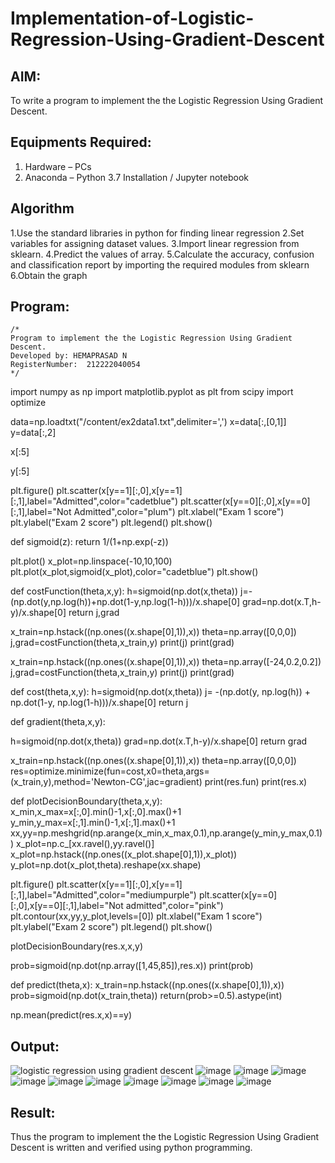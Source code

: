 # Implementation-of-Logistic-Regression-Using-Gradient-Descent

## AIM:
To write a program to implement the the Logistic Regression Using Gradient Descent.

## Equipments Required:
1. Hardware – PCs
2. Anaconda – Python 3.7 Installation / Jupyter notebook

## Algorithm
1.Use the standard libraries in python for finding linear regression
2.Set variables for assigning dataset values. 
3.Import linear regression from sklearn. 
4.Predict the values of array.
5.Calculate the accuracy, confusion and classification report by importing the required modules
from sklearn
6.Obtain the graph

## Program:
```
/*
Program to implement the the Logistic Regression Using Gradient Descent.
Developed by: HEMAPRASAD N
RegisterNumber:  212222040054
*/
```
import numpy as np
import matplotlib.pyplot as plt
from scipy import optimize

data=np.loadtxt("/content/ex2data1.txt",delimiter=',')
x=data[:,[0,1]]
y=data[:,2]

x[:5]

y[:5]

plt.figure()
plt.scatter(x[y==1][:,0],x[y==1][:,1],label="Admitted",color="cadetblue")
plt.scatter(x[y==0][:,0],x[y==0][:,1],label="Not Admitted",color="plum")
plt.xlabel("Exam 1 score")
plt.ylabel("Exam 2 score")
plt.legend()
plt.show()

def sigmoid(z):
  return 1/(1+np.exp(-z))

plt.plot()
x_plot=np.linspace(-10,10,100)
plt.plot(x_plot,sigmoid(x_plot),color="cadetblue")
plt.show()

def costFunction(theta,x,y):
  h=sigmoid(np.dot(x,theta))
  j=-(np.dot(y,np.log(h))+np.dot(1-y,np.log(1-h)))/x.shape[0]
  grad=np.dot(x.T,h-y)/x.shape[0]
  return j,grad

x_train=np.hstack((np.ones((x.shape[0],1)),x))
theta=np.array([0,0,0])
j,grad=costFunction(theta,x_train,y)
print(j)
print(grad)

x_train=np.hstack((np.ones((x.shape[0],1)),x))
theta=np.array([-24,0.2,0.2])
j,grad=costFunction(theta,x_train,y)
print(j)
print(grad)

def cost(theta,x,y):
  h=sigmoid(np.dot(x,theta))
  j= -(np.dot(y, np.log(h)) + np.dot(1-y, np.log(1-h)))/x.shape[0]
  return j


def gradient(theta,x,y):

  h=sigmoid(np.dot(x,theta))
  grad=np.dot(x.T,h-y)/x.shape[0]
  return grad


x_train=np.hstack((np.ones((x.shape[0],1)),x))
theta=np.array([0,0,0])
res=optimize.minimize(fun=cost,x0=theta,args=(x_train,y),method='Newton-CG',jac=gradient)
print(res.fun)
print(res.x)

def plotDecisionBoundary(theta,x,y):
  x_min,x_max=x[:,0].min()-1,x[:,0].max()+1
  y_min,y_max=x[:,1].min()-1,x[:,1].max()+1
  xx,yy=np.meshgrid(np.arange(x_min,x_max,0.1),np.arange(y_min,y_max,0.1))
  x_plot=np.c_[xx.ravel(),yy.ravel()]
  x_plot=np.hstack((np.ones((x_plot.shape[0],1)),x_plot))
  y_plot=np.dot(x_plot,theta).reshape(xx.shape)

  plt.figure()
  plt.scatter(x[y==1][:,0],x[y==1][:,1],label="Admitted",color="mediumpurple")
  plt.scatter(x[y==0][:,0],x[y==0][:,1],label="Not admitted",color="pink")
  plt.contour(xx,yy,y_plot,levels=[0])
  plt.xlabel("Exam 1 score")
  plt.ylabel("Exam 2 score")
  plt.legend()
  plt.show()

plotDecisionBoundary(res.x,x,y)

prob=sigmoid(np.dot(np.array([1,45,85]),res.x))
print(prob)

def predict(theta,x):
  x_train=np.hstack((np.ones((x.shape[0],1)),x))
  prob=sigmoid(np.dot(x_train,theta))
  return(prob>=0.5).astype(int)

np.mean(predict(res.x,x)==y)


## Output:
![logistic regression using gradient descent](sam.png)
![image](https://github.com/Hemaprasad-N/-Implementation-of-Logistic-Regression-Using-Gradient-Descent/assets/135933397/62ddb39d-0b24-4570-ab01-edfda9891016)
![image](https://github.com/Hemaprasad-N/-Implementation-of-Logistic-Regression-Using-Gradient-Descent/assets/135933397/d6ea687b-9d1a-4b04-82a8-fb8faeca57ce)
![image](https://github.com/Hemaprasad-N/-Implementation-of-Logistic-Regression-Using-Gradient-Descent/assets/135933397/df3bbf00-03b0-45d1-8f67-bec3814a9ff8)
![image](https://github.com/Hemaprasad-N/-Implementation-of-Logistic-Regression-Using-Gradient-Descent/assets/135933397/05c94fe1-8154-4e6e-aa08-ed02d59063f3)
![image](https://github.com/Hemaprasad-N/-Implementation-of-Logistic-Regression-Using-Gradient-Descent/assets/135933397/beb1fc13-59fb-4c52-b8bd-68eb08a1c9b6)
![image](https://github.com/Hemaprasad-N/-Implementation-of-Logistic-Regression-Using-Gradient-Descent/assets/135933397/8e06f7bd-eb87-48ad-bf08-a47fafb4f4c8)
![image](https://github.com/Hemaprasad-N/-Implementation-of-Logistic-Regression-Using-Gradient-Descent/assets/135933397/5d90e9a1-08e0-468d-96fd-3df55bb3e2ae)
![image](https://github.com/Hemaprasad-N/-Implementation-of-Logistic-Regression-Using-Gradient-Descent/assets/135933397/09df9419-be95-40d6-bae6-0a63fe9c5366)
![image](https://github.com/Hemaprasad-N/-Implementation-of-Logistic-Regression-Using-Gradient-Descent/assets/135933397/8dfef1f1-68d8-4b36-bfd4-a115f29a9a32)
![image](https://github.com/Hemaprasad-N/-Implementation-of-Logistic-Regression-Using-Gradient-Descent/assets/135933397/04a6d0a5-84a7-4cd2-9c3b-3fe482157f29)



## Result:
Thus the program to implement the the Logistic Regression Using Gradient Descent is written and verified using python programming.

